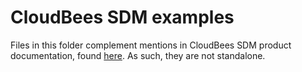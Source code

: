 # CloudBees SDM examples

Files in this folder complement mentions in CloudBees SDM product documentation, found [here](https://https://docs.cloudbees.com/docs/cloudbees-sdm/latest/). As such, they are not standalone.
